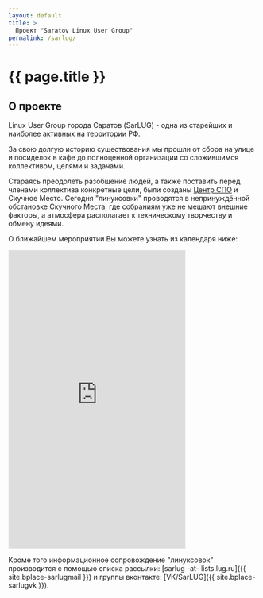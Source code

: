 ```yaml
---
layout: default
title: >
  Проект "Saratov Linux User Group"
permalink: /sarlug/
---
```



# [](#header-1) {{ page.title }}


## О проекте

Linux User Group города Саратов (SarLUG) - одна из старейших и наиболее
активных на территории РФ.

За свою долгую историю существования мы прошли от сбора на улице и
посиделок в кафе до полноценной организации со сложившимся коллективом,
целями и задачами.

Стараясь преодолеть разобщение людей, а также поставить перед членами
коллектива конкретные цели, были созданы [Центр СПО](https://sarfsc.ru)
и Скучное Место. Сегодня "линуксовки" проводятся в непринуждённой
обстановке Скучного Места, где собраниям уже не мешают внешние
факторы, а атмосфера располагает к техническому творчеству и обмену
идеями.

О ближайшем мероприятии Вы можете узнать из календаря ниже:
<iframe
	src="https://calendar.yandex.ru/month?embed&layer_ids=6482174&tz_id=Europe/Saratov"
	width="355"
	height="600"
	frameborder="0"
	style="border: 1px solid #eee">
</iframe>

Кроме того информационное сопровождение "линуксовок" производится с
помощью списка рассылки:
[sarlug -at- lists.lug.ru]({{ site.bplace-sarlugmail }})
и группы вконтакте:
[VK/SarLUG]({{ site.bplace-sarlugvk }}).


